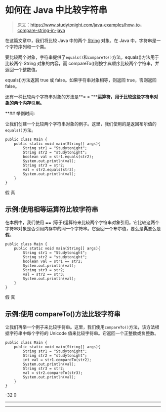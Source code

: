 # 如何在 Java 中比较字符串

> 原文：<https://www.studytonight.com/java-examples/how-to-compare-string-in-java>

在这篇文章中，我们将比较 Java 中的两个 [String](https://www.studytonight.com/java/string-handling-in-java.php) 对象。在 Java 中，字符串是一个字符序列和一个类。

要比较两个对象，字符串提供了`equals()`和`compareTo()`方法。equals()方法用于比较两个 String 对象的内容，而 compareTo()则按字典顺序比较两个字符串，并返回一个整数值。

equals()方法返回 true 或 false。如果字符串对象相等，则返回 true，否则返回 false。

还有一种比较两个字符串对象的方法是**= = "****运算符，用于比较这些字符串对象的两个内存引用。**

 **## 举例时间:

让我们创建一个比较两个字符串对象的例子。这里，我们使用的是返回布尔值的`equals()`方法。

```
public class Main {
	public static void main(String[] args){
		String str1 = "Studytonight";
		String str2 = "studytonight";
		boolean val = str1.equals(str2);
		System.out.println(val);
		String str3 = str2;
		val = str2.equals(str3);
		System.out.println(val);
	}
}
```

假
真

## 示例:使用相等运算符比较字符串

在本例中，我们使用 **==** (等于)运算符来比较两个字符串对象引用。它比较这两个字符串对象是否引用内存中的同一个字符串。它返回一个布尔值，要么是**真**要么是**假**。

```
public class Main {
	public static void main(String[] args){
		String str1 = "Studytonight";
		String str2 = "studytonight";
		boolean val = str1 == str2;
		System.out.println(val);
		String str3 = str2;
		val = str2 == str3;
		System.out.println(val);
	}
}
```

假
真

## 示例:使用 compareTo()方法比较字符串

让我们再举一个例子来比较字符串。这里，我们使用`compareTo()`方法，该方法根据字符串中每个字符的 Unicode 值来比较字符串。它返回一个正整数或负整数。

```
public class Main {
	public static void main(String[] args){
		String str1 = "Studytonight";
		String str2 = "studytonight";
		int val = str1.compareTo(str2);
		System.out.println(val);
		String str3 = str2;
		val = str2.compareTo(str3);
		System.out.println(val);
	}
}
```

-32
0

* * *

* * ***
